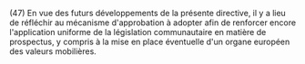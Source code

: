 (47) En vue des futurs développements de la présente directive, il y a lieu de réfléchir au mécanisme d'approbation à adopter afin de renforcer encore l'application uniforme de la législation communautaire en matière de prospectus, y compris à la mise en place éventuelle d'un organe européen des valeurs mobilières.